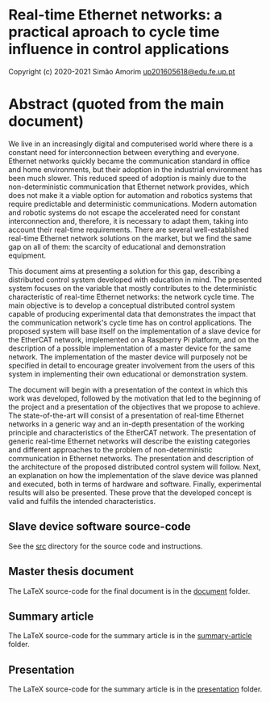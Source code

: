 # Real-time Ethernet networks: a practical aproach to cycle time influence in control applications

Copyright (c) 2020-2021 Simão Amorim <up201605618@edu.fe.up.pt>

# Abstract (quoted from the main document)
We live in an increasingly digital and computerised world where there is a constant need for interconnection between everything and everyone.
Ethernet networks quickly became the communication standard in office and home environments, but their adoption in the industrial environment has been much slower.
This reduced speed of adoption is mainly due to the non-deterministic communication that Ethernet network provides, which does not make it a viable option for automation and robotics systems that require predictable and deterministic communications.
Modern automation and robotic systems do not escape the accelerated need for constant interconnection and, therefore, it is necessary to adapt them, taking into account their real-time requirements.
There are several well-established real-time Ethernet network solutions on the market, but we find the same gap on all of them: the scarcity of educational and demonstration equipment.

This document aims at presenting a solution for this gap, describing a distributed control system developed with education in mind.
The presented system focuses on the variable that mostly contributes to the deterministic characteristic of real-time Ethernet networks: the network cycle time.
The main objective is to develop a conceptual distributed control system capable of producing experimental data that demonstrates the impact that the communication network's cycle time has on control applications.
The proposed system will base itself on the implementation of a slave device for the EtherCAT network, implemented on a Raspberry Pi platform, and on the description of a possible implementation of a master device for the same network.
The implementation of the master device will purposely not be specified in detail to encourage greater involvement from the users of this system in implementing their own educational or demonstration system.

The document will begin with a presentation of the context in which this work was developed, followed by the motivation that led to the beginning of the project and a presentation of the objectives that we propose to achieve.
The state-of-the-art will consist of a presentation of real-time Ethernet networks in a generic way and an in-depth presentation of the working principle and characteristics of the EtherCAT network.
The presentation of generic real-time Ethernet networks will describe the existing categories and different approaches to the problem of non-deterministic communication in Ethernet networks.
The presentation and description of the architecture of the proposed distributed control system will follow.
Next, an explanation on how the implementation of the slave device was planned and executed, both in terms of hardware and software.
Finally, experimental results will also be presented.
These prove that the developed concept is valid and fulfils the intended characteristics.

## Slave device software source-code
See the [src](/src) directory for the source code and instructions.

## Master thesis document
The LaTeX source-code for the final document is in the [document](/document) folder.

## Summary article
The LaTeX source-code for the summary article is in the [summary-article](/summary-article) folder.

## Presentation
The LaTeX source-code for the summary article is in the [presentation](/presentation) folder.
